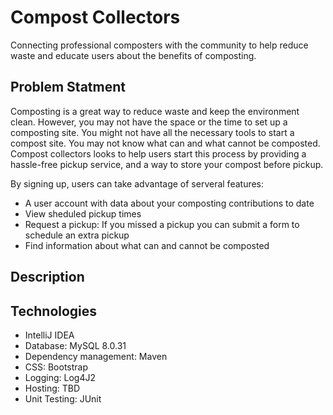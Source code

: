 # Compost Collectors
Connecting professional composters with the community to help reduce waste and educate users about the benefits of composting. 

## Problem Statment
Composting is a great way to reduce waste and keep the environment clean. However, you may not have the space or the time to set up a composting site. You might not have all the necessary tools to start a compost site. You may not know what can and what cannot be composted. Compost collectors looks to help users start this process by providing a hassle-free pickup service, and a way to store your compost before pickup.

By signing up, users can take advantage of serveral features:

- A user account with data about your composting contributions to date
- View sheduled pickup times
- Request a pickup: If you missed a pickup you can submit a form to schedule an extra pickup
- Find information about what can and cannot be composted

## Description

## Technologies
- IntelliJ IDEA
- Database: MySQL 8.0.31
- Dependency management: Maven
- CSS: Bootstrap
- Logging: Log4J2
- Hosting: TBD
- Unit Testing: JUnit